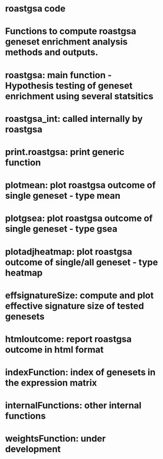 # roastgsa code

# Functions to compute roastgsa geneset enrichment analysis methods and outputs.

# roastgsa: main function - Hypothesis testing of geneset enrichment using several statsitics
# roastgsa_int: called internally by roastgsa
# print.roastgsa: print generic function
# plotmean: plot roastgsa outcome of single geneset - type mean
# plotgsea: plot roastgsa outcome of single geneset - type gsea
# plotadjheatmap: plot roastgsa outcome of single/all geneset - type heatmap
# effsignatureSize: compute and plot effective signature size of tested genesets
# htmloutcome: report roastgsa outcome in html format
# indexFunction: index of genesets in the expression matrix
# internalFunctions: other internal functions
# weightsFunction: under development

